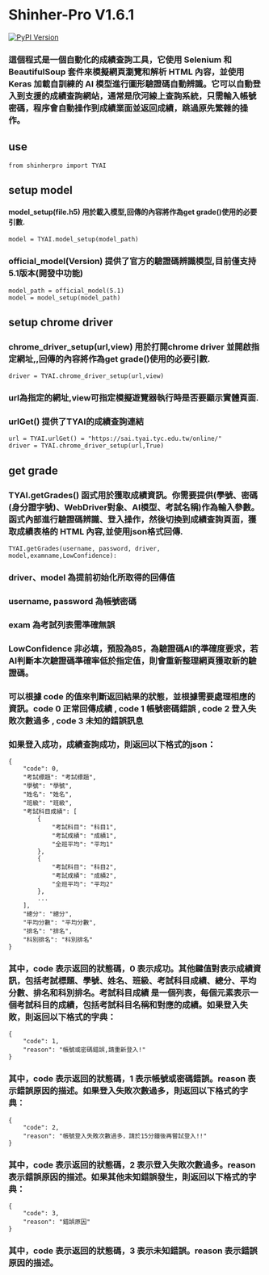 # Shinher-Pro V1.6.1
[![PyPI Version](https://img.shields.io/pypi/v/shinherpro.svg)](https://pypi.org/project/shinherpro/1.6.1/)

### 這個程式是一個自動化的成績查詢工具，它使用 Selenium 和 BeautifulSoup 套件來模擬網頁瀏覽和解析 HTML 內容，並使用 Keras 加載自訓練的 AI 模型進行圖形驗證碼自動辨識。它可以自動登入到支援的成績查詢網站，通常是欣河線上查詢系統，只需輸入帳號密碼，程序會自動操作到成績業面並返回成績，跳過原先繁雜的操作。

## use
```
from shinherpro import TYAI
```
## setup model
#### model_setup(file.h5) 用於載入模型,回傳的內容將作為get grade()使用的必要引數.
```
model = TYAI.model_setup(model_path)
```
### official_model(Version) 提供了官方的驗證碼辨識模型,目前僅支持5.1版本(開發中功能)
```
model_path = official_model(5.1)
model = model_setup(model_path)
```
## setup chrome driver
### chrome_driver_setup(url,view) 用於打開chrome driver 並開啟指定網址,,回傳的內容將作為get grade()使用的必要引數.
```
driver = TYAI.chrome_driver_setup(url,view)
```
### url為指定的網址,view可指定模擬遊覽器執行時是否要顯示實體頁面.
### urlGet() 提供了TYAI的成績查詢連結
```
url = TYAI.urlGet() = "https://sai.tyai.tyc.edu.tw/online/"
driver = TYAI.chrome_driver_setup(url,True)
```
## get grade
### TYAI.getGrades() 函式用於獲取成績資訊。你需要提供(學號、密碼(身分證字號)、WebDriver對象、AI模型、考試名稱)作為輸入參數。函式內部進行驗證碼辨識、登入操作，然後切換到成績查詢頁面，獲取成績表格的 HTML 內容,並使用json格式回傳.
```
TYAI.getGrades(username, password, driver, model,examname,LowConfidence):
```
### driver、model 為提前初始化所取得的回傳值
### username, password 為帳號密碼
### exam 為考試列表需準確無誤
### LowConfidence 非必填，預設為85，為驗證碼AI的準確度要求，若AI判斷本次驗證碼準確率低於指定值，則會重新整理網頁獲取新的驗證碼。
### 可以根據 code 的值來判斷返回結果的狀態，並根據需要處理相應的資訊。code 0 正常回傳成績 , code 1 帳號密碼錯誤 , code 2 登入失敗次數過多 , code 3 未知的錯誤訊息 

### 如果登入成功，成績查詢成功，則返回以下格式的json：
```
{
    "code": 0,
    "考試標題": "考試標題",
    "學號": "學號",
    "姓名": "姓名",
    "班級": "班級",
    "考試科目成績": [
        {
            "考試科目": "科目1",
            "考試成績": "成績1",
            "全班平均": "平均1"
        },
        {
            "考試科目": "科目2",
            "考試成績": "成績2",
            "全班平均": "平均2"
        },
        ...
    ],
    "總分": "總分",
    "平均分數": "平均分數",
    "排名": "排名",
    "科別排名": "科別排名"
}
```
### 其中，code 表示返回的狀態碼，0 表示成功。其他鍵值對表示成績資訊，包括考試標題、學號、姓名、班級、考試科目成績、總分、平均分數、排名和科別排名。考試科目成績 是一個列表，每個元素表示一個考試科目的成績，包括考試科目名稱和對應的成績。如果登入失敗，則返回以下格式的字典：
```
{
    "code": 1,
    "reason": "帳號或密碼錯誤,請重新登入!"
}
```
### 其中，code 表示返回的狀態碼，1 表示帳號或密碼錯誤。reason 表示錯誤原因的描述。如果登入失敗次數過多，則返回以下格式的字典：
```
{
    "code": 2,
    "reason": "帳號登入失敗次數過多，請於15分鐘後再嘗試登入!!"
}
```
### 其中，code 表示返回的狀態碼，2 表示登入失敗次數過多。reason 表示錯誤原因的描述。如果其他未知錯誤發生，則返回以下格式的字典：
```
{
    "code": 3,
    "reason": "錯誤原因"
}
```
### 其中，code 表示返回的狀態碼，3 表示未知錯誤。reason 表示錯誤原因的描述。

